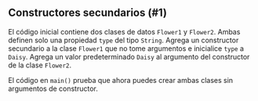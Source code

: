 ## Constructores secundarios (#1)

El código inicial contiene dos clases de datos `Flower1` y `Flower2`. Ambas definen solo una propiedad `type` del tipo `String`. Agrega un constructor secundario a la clase `Flower1` que no tome argumentos e inicialice `type` a `Daisy`. Agrega un valor predeterminado `Daisy` al argumento del constructor de la clase `Flower2`.

El código en `main()` prueba que ahora puedes crear ambas clases sin argumentos de constructor.